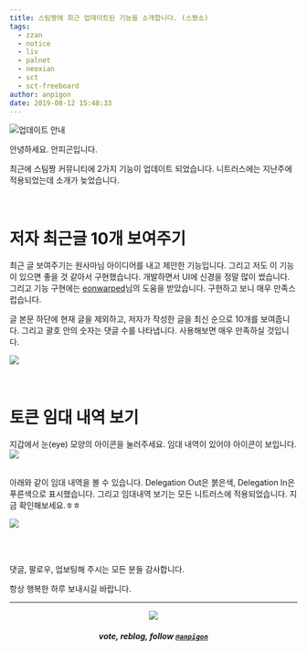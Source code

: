 ```yaml
---
title: 스팀짱에 최근 업데이트된 기능을 소개합니다. (스짱소)
tags:
  - zzan
  - notice
  - liv
  - palnet
  - neoxian
  - sct
  - sct-freeboard
author: anpigon
date: 2019-08-12 15:48:33
---
```


![업데이트 안내](https://files.steempeak.com/file/steempeak/anpigon/3aBL7xov-E1848BE185A5E186B8E18483E185A6E1848BE185B5E18490E185B320E1848BE185A1E186ABE18482E185A2.png)

안녕하세요. 안피곤입니다.

최근에 스팀짱 커뮤니티에 2가지 기능이 업데이트 되었습니다. 니트러스에는 지난주에 적용되었는데 소개가 늦었습니다.

<br>

# 저자 최근글 10개 보여주기

최근 글 보여주기는 원사마님 아이디어를 내고 제안한 기능입니다. 그리고 저도 이 기능이 있으면 좋을 것 같아서 구현했습니다. 개발하면서 UI에 신경을 정말 많이 썼습니다. 그리고 기능 구현에는 [eonwarped]()님의 도움을 받았습니다. 구현하고 보니 매우 만족스럽습니다. 

글 본문 하단에 현재 글을 제외하고, 저자가 작성한 글을 최신 순으로 10개를 보여줍니다. 그리고 괄호 안의 숫자는 댓글 수를 나타냅니다. 사용해보면 매우 만족하실 것입니다.

![](https://files.steempeak.com/file/steempeak/anpigon/xOgOgEvC-E18489E185B3E1848FE185B3E18485E185B5E186ABE18489E185A3E186BA202019-08-1220E1848BE185A9E18492E185AE203.07.32.png)

<br>

# 토큰 임대 내역 보기

지갑에서 눈(eye) 모양의 아이콘을 눌러주세요. 임대 내역이 있어야 아이콘이 보입니다.
![](https://files.steempeak.com/file/steempeak/anpigon/y89oGdoK-E18489E185B3E1848FE185B3E18485E185B5E186ABE18489E185A3E186BA202019-08-1220E1848BE185A9E18492E185AE203.02.15.png)

<br>아래와 같이 임대 내역을 볼 수 있습니다. Delegation Out은 붉은색, Delegation In은 푸른색으로 표시했습니다. 그리고 임대내역 보기는 모든 니트러스에 적용되었습니다. 지금 확인해보세요.ㅎㅎ

![](https://files.steempeak.com/file/steempeak/anpigon/7L3L2971-E18489E185B3E1848FE185B3E18485E185B5E186ABE18489E185A3E186BA202019-08-1220E1848BE185A9E18492E185AE203.02.19.png)


<br>
<br>


댓글, 팔로우, 업보팅해 주시는 모든 분들 감사합니다.

항상 행복한 하루 보내시길 바랍니다.

***

<center><img src='https://steemitimages.com/400x0/https://cdn.steemitimages.com/DQmQmWhMN6zNrLmKJRKhvSScEgWZmpb8zCeE2Gray1krbv6/BC054B6E-6F73-46D0-88E4-C88EB8167037.jpeg'><h5>vote, reblog, follow <code><a href='/@anpigon'>@anpigon</a></code></h5></center>


